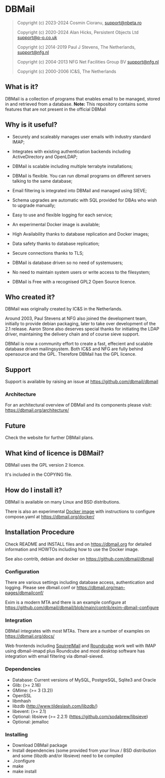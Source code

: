 # DBMail
> Copyright (c) 2023-2024 Cosmin Cioranu, support@nbeta.ro
> 
> Copyright (c) 2020-2024 Alan Hicks, Persistent Objects Ltd support@p-o.co.uk
>
> Copyright (c) 2014-2019 Paul J Stevens, The Netherlands, support@nfg.nl
>
> Copyright (c) 2004-2013 NFG Net Facilities Group BV support@nfg.nl
>
> Copyright (c) 2000-2006 IC&S, The Netherlands

## What is it?

DBMail is a collection of programs that enables email to be managed, stored in
and retrieved from a database.
**Note:** This repository contains some features that are not present in the official DBMail

## Why is it useful?

- Securely and scaleably manages user emails with industry standard IMAP;

- Integrates with existing authentication backends including ActiveDirectory
  and OpenLDAP;

- DBMail is scalable including multiple terrabyte installations;

- DBMail is flexible. You can run dbmail programs on different servers talking
  to the same database;

- Email filtering is integrated into DBMail and managed using SIEVE;

- Schema upgrades are automatic with SQL provided for DBAs who wish to upgrade
  manually;

- Easy to use and flexible logging for each service;

- An experimental Docker image is available;

- High Availability thanks to database replication and Docker images;

- Data safety thanks to database replication;

- Secure connections thanks to TLS;

- DBMail is database driven so no need of systemusers;

- No need to maintain system users or write access to the filesystem;

- DBMail is Free with a recognised GPL2 Open Source licence.

## Who created it?

DBMail was originally created by IC&S in the Netherlands.

Around 2003, Paul Stevens at NFG also joined the development team, initially to
provide debian packaging, later to take over development of the 2.1 release.
Aaron Stone also deserves special thanks for initiating the LDAP driver,
maintaining the delivery chain and of course sieve support.

DBMail is now a community effort to create a fast, effecient and scalable
database driven mailingsystem. Both IC&S and NFG are fully behind opensource
and the GPL. Therefore DBMail has the GPL licence.

## Support

Support is available by raising an issue at https://github.com/dbmail/dbmail

### Architecture

For an architectural overview of DBMail and its components please visit:
https://dbmail.org/architecture/

## Future

Check the website for further DBMail plans.

## What kind of licence is DBMail?

DBMail uses the GPL version 2 licence. 

It's included in the COPYING file.

## How do I install it?

DBMail is available on many Linux and BSD distributions.

There is also an experimental
[Docker image](https://hub.docker.com/r/alanhicks/dbmail)
with instructions to configure compose.yaml at
https://dbmail.org/docker/

## Installation Procedure

Check README and INSTALL files and on https://dbmail.org for detailed
information and HOWTOs including how to use the Docker image.

See also contrib, debian and docker on https://github.com/dbmail/dbmail

### Configuration

There are various settings including database access, authentication and
logging. Please see dbmail.conf or https://dbmail.org/man-pages/dbmailconf/

Exim is a modern MTA and there is an example configure at
https://github.com/dbmail/dbmail/blob/main/contrib/exim-dbmail-configure

### Integration

DBMail integrates with most MTAs. There are a number of examples on
https://dbmail.org/docs/

Web frontends including [SquirrelMail](https://squirrelmail.org/) and
[Roundcube](https://roundcube.net/) work well with IMAP using dbmail-imapd
plus Roundcube and most desktop software has integration with email filtering
via dbmail-sieved.

### Dependencies

* Database: Current versions of MySQL, PostgreSQL, Sqlite3 and Oracle
* Glib: (>= 2.16)
* GMime: (>= 3 (3.2))
* OpenSSL
* libmhash
* libzdb (http://www.tildeslash.com/libzdb/)
* libevent: (>= 2.1)
* Optional: libsieve (>= 2.2.1) (https://github.com/sodabrew/libsieve)
* Optional: jemalloc

### Installing

* Download DBMail package
* Install dependencies (some provided from your linux / BSD distribution and
  some (libzdb and/or libsieve) need to be compiled
* ./configure
* make 
* make install
